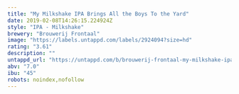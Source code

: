 ```yaml
---
title: "My Milkshake IPA Brings All the Boys To the Yard"
date: 2019-02-08T14:26:15.224924Z
style: "IPA - Milkshake"
brewery: "Brouwerij Frontaal"
image: "https://labels.untappd.com/labels/2924094?size=hd"
rating: "3.61"
description: ""
untappd_url: "https://untappd.com/b/brouwerij-frontaal-my-milkshake-ipa-brings-all-the-boys-to-the-yard/2924094"
abv: "7.0"
ibu: "45"
robots: noindex,nofollow
---
```

